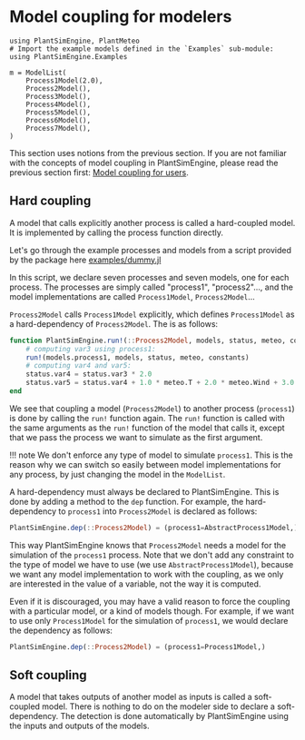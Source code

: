 # Model coupling for modelers

```@setup usepkg
using PlantSimEngine, PlantMeteo
# Import the example models defined in the `Examples` sub-module:
using PlantSimEngine.Examples

m = ModelList(
    Process1Model(2.0), 
    Process2Model(),
    Process3Model(),
    Process4Model(),
    Process5Model(),
    Process6Model(),
    Process7Model(),
)
```

This section uses notions from the previous section. If you are not familiar with the concepts of model coupling in PlantSimEngine, please read the previous section first: [Model coupling for users](@ref).

## Hard coupling

A model that calls explicitly another process is called a hard-coupled model. It is implemented by calling the process function directly.

Let's go through the example processes and models from a script provided by the package here [examples/dummy.jl](https://github.com/VirtualPlantLab/PlantSimEngine.jl/blob/main/examples/dummy.jl)

In this script, we declare seven processes and seven models, one for each process. The processes are simply called "process1", "process2"..., and the model implementations are called `Process1Model`, `Process2Model`...

`Process2Model` calls `Process1Model` explicitly, which defines `Process1Model` as a hard-dependency of `Process2Model`. The is as follows:

```julia
function PlantSimEngine.run!(::Process2Model, models, status, meteo, constants, extra)
    # computing var3 using process1:
    run!(models.process1, models, status, meteo, constants)
    # computing var4 and var5:
    status.var4 = status.var3 * 2.0
    status.var5 = status.var4 + 1.0 * meteo.T + 2.0 * meteo.Wind + 3.0 * meteo.Rh
end
```

We see that coupling a model (`Process2Model`) to another process (`process1`) is done by calling the `run!` function again. The `run!` function is called with the same arguments as the `run!` function of the model that calls it, except that we pass the process we want to simulate as the first argument.

!!! note
    We don't enforce any type of model to simulate `process1`. This is the reason why we can switch so easily between model implementations for any process, by just changing the model in the `ModelList`.

A hard-dependency must always be declared to PlantSimEngine. This is done by adding a method to the `dep` function. For example, the hard-dependency to `process1` into `Process2Model` is declared as follows:

```julia
PlantSimEngine.dep(::Process2Model) = (process1=AbstractProcess1Model,)
```

This way PlantSimEngine knows that `Process2Model` needs a model for the simulation of the `process1` process. Note that we don't add any constraint to the type of model we have to use (we use `AbstractProcess1Model`), because we want any model implementation to work with the coupling, as we only are interested in the value of a variable, not the way it is computed.

Even if it is discouraged, you may have a valid reason to force the coupling with a particular model, or a kind of models though. For example, if we want to use only `Process1Model` for the simulation of `process1`, we would declare the dependency as follows:

```julia
PlantSimEngine.dep(::Process2Model) = (process1=Process1Model,)
```

## Soft coupling

A model that takes outputs of another model as inputs is called a soft-coupled model. There is nothing to do on the modeler side to declare a soft-dependency. The detection is done automatically by PlantSimEngine using the inputs and outputs of the models.